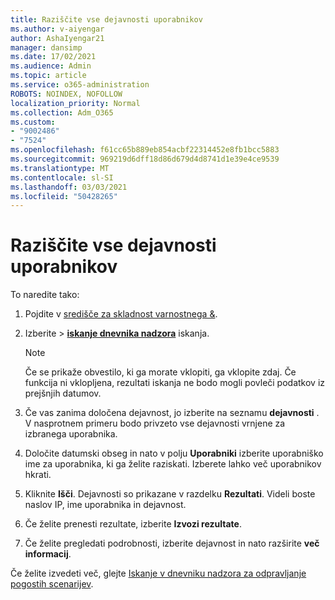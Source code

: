 ```yaml
---
title: Raziščite vse dejavnosti uporabnikov
ms.author: v-aiyengar
author: AshaIyengar21
manager: dansimp
ms.date: 17/02/2021
ms.audience: Admin
ms.topic: article
ms.service: o365-administration
ROBOTS: NOINDEX, NOFOLLOW
localization_priority: Normal
ms.collection: Adm_O365
ms.custom:
- "9002486"
- "7524"
ms.openlocfilehash: f61cc65b889eb854acbf22314452e8fb1bcc5883
ms.sourcegitcommit: 969219d6dff18d86d679d4d8741d1e39e4ce9539
ms.translationtype: MT
ms.contentlocale: sl-SI
ms.lasthandoff: 03/03/2021
ms.locfileid: "50428265"
---
```

# <a name="investigate-all-the-users-activities"></a>Raziščite vse dejavnosti uporabnikov

To naredite tako:

1. Pojdite v [središče za skladnost varnostnega &](https://go.microsoft.com/fwlink/p/?linkid=2077143).
1. Izberite   >  **[iskanje dnevnika nadzora](https://go.microsoft.com/fwlink/?linkid=2103759)** iskanja.
    > [!NOTE]
    > Če se prikaže obvestilo, ki ga morate vklopiti, ga vklopite zdaj. Če funkcija ni vklopljena, rezultati iskanja ne bodo mogli povleči podatkov iz prejšnjih datumov.

1. Če vas zanima določena dejavnost, jo izberite na seznamu **dejavnosti** . V nasprotnem primeru bodo privzeto vse dejavnosti vrnjene za izbranega uporabnika.
1. Določite datumski obseg in nato v polju **Uporabniki** izberite uporabniško ime za uporabnika, ki ga želite raziskati. Izberete lahko več uporabnikov hkrati.
1. Kliknite **Išči**. Dejavnosti so prikazane v razdelku **Rezultati**. Videli boste naslov IP, ime uporabnika in dejavnost.
1. Če želite prenesti rezultate, izberite **Izvozi rezultate**.
1. Če želite pregledati podrobnosti, izberite dejavnost in nato razširite **več informacij**.

Če želite izvedeti več, glejte [Iskanje v dnevniku nadzora za odpravljanje pogostih scenarijev](https://go.microsoft.com/fwlink/?linkid=2103944).